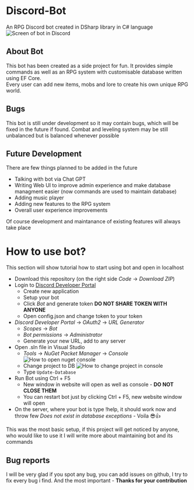 # Discord-Bot
An RPG Discord bot created in DSharp library in C# language  
![Screen of bot in Discord](../Screens/ScreenOne.png)

## About Bot
This bot has been created as a side project for fun. It provides simple commands as well as an RPG system with customisable database written using EF Core.  
Every user can add new items, mobs and lore to create his own unique RPG world.

## Bugs
This bot is still under development so it may contain bugs, which will be fixed in the future if found. Combat and leveling system may be still unbalanced but is balanced whenever
possible

## Future Development
There are few things planned to be added in the future
- Talking with bot via Chat GPT
- Writing Web UI to improve admin experience and make database managment easier (now commands are used to maintain database)
- Adding music player 
- Adding new features to the RPG system
- Overall user experience improvements

Of course development and maintanance of existing features will always take place

# How to use bot?
This section will show tutorial how to start using bot and open in localhost
- Download this repository (on the right side *Code* -> *Download ZIP*)
- Login to [Discord Developer Portal](https://discord.com/developers/applications)
  + Create new application
  + Setup your bot
  + Click *Bot* and generate token **DO NOT SHARE TOKEN WITH ANYONE**
  + Open config.json and change token to your token
- *Discord Developer Portal* -> *OAuth2* -> *URL Generator*
  + *Scopes* -> *Bot*
  + *Bot permissions* -> *Administrator*
  + Generate your new URL, add to any server
- Open .sln file in Visual Studio
   + *Tools* -> *NuGet Packet Manager* -> *Console* ![How to open nuget console](../Screens/NugetOpenConsole.png)
   + Change project to DB ![How to change project in console](../Screens/ChangeProject.png)
   + Type ``` Update-Database ```
- Run Bot using Ctrl + F5
   + New window in website will open as well as console - **DO NOT CLOSE THEM**
   + You can restart bot just by clicking Ctrl + F5, new website window will open
- On the server, where your bot is type !help, it should work now and throw few *Does not exist in database exceptions* - Voila  😎👍

This was the most basic setup, if this project will get noticed by anyone, who would like to use it I will write more about maintaining bot and its commands

## Bug reports
I will be very glad if you spot any bug, you can add issues on github, I try to fix every bug i find. And the most important  - **Thanks for your contribution**
